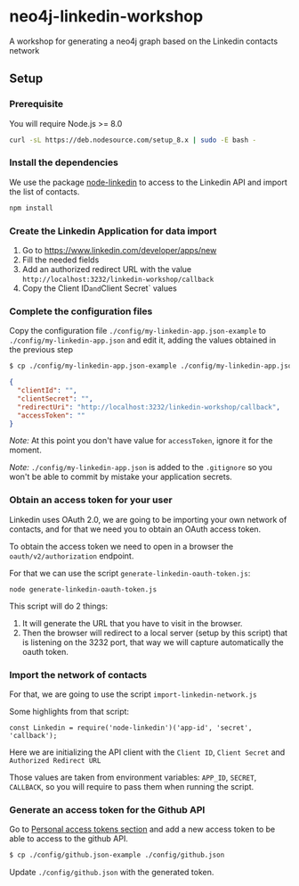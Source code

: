 # neo4j-linkedin-workshop

A workshop for generating a neo4j graph based on the Linkedin contacts network

## Setup

### Prerequisite

You will require Node.js >= 8.0

```bash
curl -sL https://deb.nodesource.com/setup_8.x | sudo -E bash -
```

### Install the dependencies

We use the package [node-linkedin](https://www.npmjs.com/package/node-linkedin)
to access to the Linkedin API and import the list of contacts.

```bash
npm install
```

### Create the Linkedin Application for data import

1. Go to https://www.linkedin.com/developer/apps/new
2. Fill the needed fields
3. Add an authorized redirect URL with the value `http://localhost:3232/linkedin-workshop/callback`
4. Copy the Client ID` and `Client Secret` values

### Complete the configuration files

Copy the configuration file `./config/my-linkedin-app.json-example` to
`./config/my-linkedin-app.json` and edit it, adding the values obtained
in the previous step

```bash
$ cp ./config/my-linkedin-app.json-example ./config/my-linkedin-app.json
```

```json
{
  "clientId": "",
  "clientSecret": "",
  "redirectUri": "http://localhost:3232/linkedin-workshop/callback",
  "accessToken": ""
}
```

*Note:* At this point you don't have value for `accessToken`, ignore it
for the moment.

*Note:* `./config/my-linkedin-app.json` is added to the `.gitignore` so
you won't be able to commit by mistake your application secrets.

### Obtain an access token for your user

Linkedin uses OAuth 2.0, we are going to be importing your own network
of contacts, and for that we need you to obtain an OAuth access token.

To obtain the access token we need to open in a browser the
`oauth/v2/authorization` endpoint.

For that we can use the script `generate-linkedin-oauth-token.js`:

```
node generate-linkedin-oauth-token.js
```

This script will do 2 things:

1. It will generate the URL that you have to visit in the browser.
2. Then the browser will redirect to a local server (setup by this script) that is listening
on the 3232 port, that way we will capture automatically the oauth token.

### Import the network of contacts

For that, we are going to use the script `import-linkedin-network.js`

Some highlights from that script:

```
const Linkedin = require('node-linkedin')('app-id', 'secret', 'callback');
```

Here we are initializing the API client with the `Client ID`, `Client Secret` and `Authorized Redirect URL`

Those values are taken from environment variables: `APP_ID`, `SECRET`, `CALLBACK`, so you will require to pass them when running the script.

### Generate an access token for the Github API

Go to [Personal access tokens section](https://github.com/settings/tokens) and add a new access token to be able to access to the github API.

```bash
$ cp ./config/github.json-example ./config/github.json
```

Update `./config/github.json` with the generated token.
